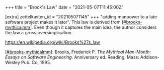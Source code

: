+++
title = "Brook's Law"
date = "2021-05-07T11:45:00Z"

[extra]
zettelkasten_id = "202105071145"
+++
"adding manpower to a late software project makes it later". This law is derived from [[#brooks-mythicalmm](/zettelkasten/tags/brooks-mythicalmm)]. Even though it captures the main idea, the author considers the law a gross oversimplication.

https://en.wikipedia.org/wiki/Brooks%27s_law

[[#brooks-mythicalmm](/zettelkasten/tags/brooks-mythicalmm)]: Brooks, Frederick P. _The Mythical Man-Month: Essays on Software Engineering_. Anniversary ed. Reading, Mass: Addison-Wesley Pub. Co, 1995.
